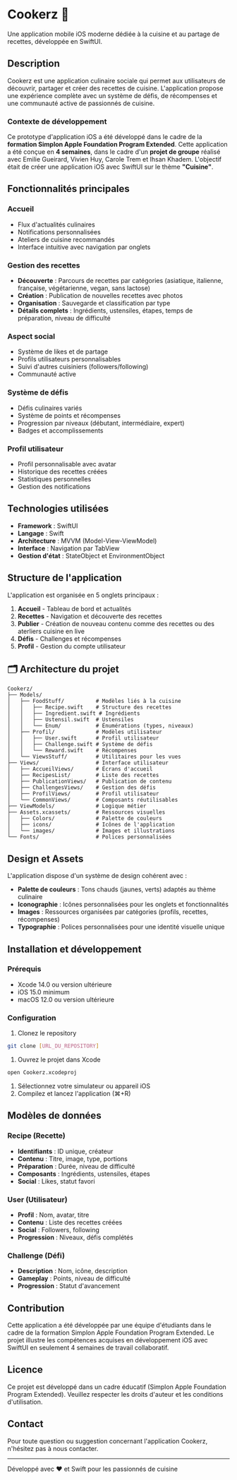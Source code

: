 # Cookerz 🍳

Une application mobile iOS moderne dédiée à la cuisine et au partage de recettes, développée en SwiftUI.

## Description

Cookerz est une application culinaire sociale qui permet aux utilisateurs de découvrir, partager et créer des recettes de cuisine. L'application propose une expérience complète avec un système de défis, de récompenses et une communauté active de passionnés de cuisine.

### Contexte de développement

Ce prototype d'application iOS a été développé dans le cadre de la **formation Simplon Apple Foundation Program Extended**. Cette application a été conçue en **4 semaines**, dans le cadre d'un **projet de groupe** réalisé avec Emilie Gueirard, Vivien Huy, Carole Trem et Ihsan Khadem. L'objectif était de créer une application iOS avec SwiftUI sur le thème **"Cuisine"**.

## Fonctionnalités principales

### Accueil

- Flux d'actualités culinaires
- Notifications personnalisées
- Ateliers de cuisine recommandés
- Interface intuitive avec navigation par onglets

### Gestion des recettes

- **Découverte** : Parcours de recettes par catégories (asiatique, italienne, française, végétarienne, vegan, sans lactose)
- **Création** : Publication de nouvelles recettes avec photos
- **Organisation** : Sauvegarde et classification par type
- **Détails complets** : Ingrédients, ustensiles, étapes, temps de préparation, niveau de difficulté

### Aspect social

- Système de likes et de partage
- Profils utilisateurs personnalisables
- Suivi d'autres cuisiniers (followers/following)
- Communauté active

### Système de défis

- Défis culinaires variés
- Système de points et récompenses
- Progression par niveaux (débutant, intermédiaire, expert)
- Badges et accomplissements

### Profil utilisateur

- Profil personnalisable avec avatar
- Historique des recettes créées
- Statistiques personnelles
- Gestion des notifications

## Technologies utilisées

- **Framework** : SwiftUI
- **Langage** : Swift
- **Architecture** : MVVM (Model-View-ViewModel)
- **Interface** : Navigation par TabView
- **Gestion d'état** : StateObject et EnvironmentObject

## Structure de l'application

L'application est organisée en 5 onglets principaux :

1. **Accueil** - Tableau de bord et actualités
2. **Recettes** - Navigation et découverte des recettes
3. **Publier** - Création de nouveau contenu comme des recettes ou des aterliers cuisine en live
4. **Défis** - Challenges et récompenses
5. **Profil** - Gestion du compte utilisateur

## 🗂 Architecture du projet

```text
Cookerz/
├── Models/
│   ├── FoodStuff/          # Modèles liés à la cuisine
│   │   ├── Recipe.swift    # Structure des recettes
│   │   ├── Ingredient.swift # Ingrédients
│   │   ├── Ustensil.swift  # Ustensiles
│   │   └── Enum/           # Énumérations (types, niveaux)
│   ├── Profil/             # Modèles utilisateur
│   │   ├── User.swift      # Profil utilisateur
│   │   ├── Challenge.swift # Système de défis
│   │   └── Reward.swift    # Récompenses
│   └── ViewsStuff/         # Utilitaires pour les vues
├── Views/                  # Interface utilisateur
│   ├── AccueilViews/       # Écrans d'accueil
│   ├── RecipesList/        # Liste des recettes
│   ├── PublicationViews/   # Publication de contenu
│   ├── ChallengesViews/    # Gestion des défis
│   ├── ProfilViews/        # Profil utilisateur
│   └── CommonViews/        # Composants réutilisables
├── ViewModels/             # Logique métier
├── Assets.xcassets/        # Ressources visuelles
│   ├── Colors/             # Palette de couleurs
│   ├── icons/              # Icônes de l'application
│   └── images/             # Images et illustrations
└── Fonts/                  # Polices personnalisées
```

## Design et Assets

L'application dispose d'un système de design cohérent avec :

- **Palette de couleurs** : Tons chauds (jaunes, verts) adaptés au thème culinaire
- **Iconographie** : Icônes personnalisées pour les onglets et fonctionnalités
- **Images** : Ressources organisées par catégories (profils, recettes, récompenses)
- **Typographie** : Polices personnalisées pour une identité visuelle unique

## Installation et développement

### Prérequis

- Xcode 14.0 ou version ultérieure
- iOS 15.0 minimum
- macOS 12.0 ou version ultérieure

### Configuration

1. Clonez le repository

```bash
git clone [URL_DU_REPOSITORY]
```

1. Ouvrez le projet dans Xcode

```bash
open Cookerz.xcodeproj
```

1. Sélectionnez votre simulateur ou appareil iOS
1. Compilez et lancez l'application (⌘+R)

## Modèles de données

### Recipe (Recette)

- **Identifiants** : ID unique, créateur
- **Contenu** : Titre, image, type, portions
- **Préparation** : Durée, niveau de difficulté
- **Composants** : Ingrédients, ustensiles, étapes
- **Social** : Likes, statut favori

### User (Utilisateur)

- **Profil** : Nom, avatar, titre
- **Contenu** : Liste des recettes créées
- **Social** : Followers, following
- **Progression** : Niveaux, défis complétés

### Challenge (Défi)

- **Description** : Nom, icône, description
- **Gameplay** : Points, niveau de difficulté
- **Progression** : Statut d'avancement

## Contribution

Cette application a été développée par une équipe d'étudiants dans le cadre de la formation Simplon Apple Foundation Program Extended. Le projet illustre les compétences acquises en développement iOS avec SwiftUI en seulement 4 semaines de travail collaboratif.

## Licence

Ce projet est développé dans un cadre éducatif (Simplon Apple Foundation Program Extended). Veuillez respecter les droits d'auteur et les conditions d'utilisation.

## Contact

Pour toute question ou suggestion concernant l'application Cookerz, n'hésitez pas à nous contacter.

---

Développé avec ❤️ et Swift pour les passionnés de cuisine
